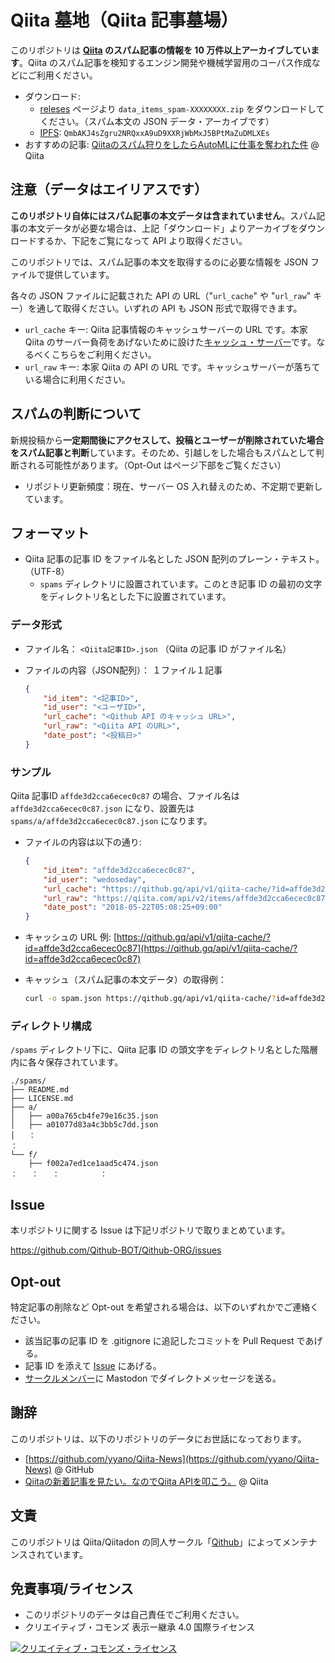 # Qiita 墓地（Qiita 記事墓場）

このリポジトリは **[Qiita](https://qiita.com/) のスパム記事の情報を 10 万件以上アーカイブしています**。Qiita のスパム記事を検知するエンジン開発や機械学習用のコーパス作成などにご利用ください。

- ダウンロード:
    - [releses](https://github.com/Qithub-BOT/Qiita-SPAMS/releases/latest) ページより `data_items_spam-XXXXXXXX.zip` をダウンロードしてください。（スパム本文の JSON データ・アーカイブです）
    - [IPFS](https://qiita.com/KEINOS/items/c92268386d265042ea16#%E3%83%8F%E3%83%83%E3%82%B7%E3%83%A5%E9%96%A2%E6%95%B0%E3%81%A8%E6%AC%A1%E4%B8%96%E4%BB%A3%E3%83%95%E3%82%A1%E3%82%A4%E3%83%AB%E3%82%B7%E3%82%B9%E3%83%86%E3%83%A0-ipfs-%E3%81%AE%E9%96%A2%E4%BF%82): `QmbAKJ4sZgru2NRQxxA9uD9XXRjWbMxJ5BPtMaZuDMLXEs`
- おすすめの記事: [Qiitaのスパム狩りをしたらAutoMLに仕事を奪われた件](https://qiita.com/dcm_chida/items/0b687fe42b932e090a36) @ Qiita

## 注意（データはエイリアスです）

**このリポジトリ自体にはスパム記事の本文データは含まれていません**。スパム記事の本文データが必要な場合は、上記「ダウンロード」よりアーカイブをダウンロードするか、下記をご覧になって API より取得ください。

このリポジトリでは、スパム記事の本文を取得するのに必要な情報を JSON ファイルで提供しています。

各々の JSON ファイルに記載された API の URL（"`url_cache`" や "`url_raw`" キー）を通して取得ください。いずれの API も JSON 形式で取得できます。

- `url_cache` キー: Qiita 記事情報のキャッシュサーバーの URL です。本家 Qiita のサーバー負荷をあげないために設けた[キャッシュ・サーバー](https://github.com/Qithub-BOT/Qithub-ORG/tree/master/api/v1/qiita-cache)です。なるべくこちらをご利用ください。
- `url_raw` キー: 本家 Qiita の API の URL です。キャッシュサーバーが落ちている場合に利用ください。

## スパムの判断について

新規投稿から**一定期間後にアクセスして、投稿とユーザーが削除されていた場合をスパム記事と判断**しています。そのため、引越しをした場合もスパムとして判断される可能性があります。（Opt-Out はページ下部をご覧ください）

- リポジトリ更新頻度：現在、サーバー OS 入れ替えのため、不定期で更新しています。

## フォーマット

- Qiita 記事の記事 ID をファイル名とした JSON 配列のプレーン・テキスト。（UTF-8）
  - `spams` ディレクトリに設置されています。このとき記事 ID の最初の文字をディレクトリ名とした下に設置されています。

### データ形式

- ファイル名：
    `<Qiita記事ID>.json` （Qiita の記事 ID がファイル名）

- ファイルの内容（JSON配列）：
    １ファイル１記事
    ```json
    {
        "id_item": "<記事ID>",
        "id_user": "<ユーザID>",
        "url_cache": "<Qithub API のキャッシュ URL>",
        "url_raw": "<Qiita API のURL>",
        "date_post": "<投稿日>"
    }
    ```

### サンプル

Qiita 記事ID `affde3d2cca6ecec0c87` の場合、ファイル名は `affde3d2cca6ecec0c87.json` になり、設置先は `spams/a/affde3d2cca6ecec0c87.json` になります。


- ファイルの内容は以下の通り:

    ```json
    {
        "id_item": "affde3d2cca6ecec0c87",
        "id_user": "wedoseday",
        "url_cache": "https://qithub.gq/api/v1/qiita-cache/?id=affde3d2cca6ecec0c87",
        "url_raw": "https://qiita.com/api/v2/items/affde3d2cca6ecec0c87",
        "date_post": "2018-05-22T05:08:25+09:00"
    }
    ```

- キャッシュの URL 例: [https://qithub.gq/api/v1/qiita-cache/?id=affde3d2cca6ecec0c87](https://qithub.gq/api/v1/qiita-cache/?id=affde3d2cca6ecec0c87)
- キャッシュ（スパム記事の本文データ）の取得例：

    ```bash
    curl -o spam.json https://qithub.gq/api/v1/qiita-cache/?id=affde3d2cca6ecec0c87
    ```

### ディレクトリ構成

`/spams` ディレクトリ下に、Qiita 記事 ID の頭文字をディレクトリ名とした階層内に各々保存されています。

```text
./spams/
├── README.md
├── LICENSE.md
├── a/
│   ├── a00a765cb4fe79e16c35.json
│   ├── a01077d83a4c3bb5c7dd.json
│   ：
：
└── f/
    ├── f002a7ed1ce1aad5c474.json
：   ：   ：         ：
```

## Issue

本リポジトリに関する Issue は下記リポジトリで取りまとめています。

https://github.com/Qithub-BOT/Qithub-ORG/issues

## Opt-out

特定記事の削除など Opt-out を希望される場合は、以下のいずれかでご連絡ください。

- 該当記事の記事 ID を .gitignore に追記したコミットを Pull Request であげる。
- 記事 ID を添えて [Issue](https://github.com/Qithub-BOT/Qithub-ORG/issues) にあげる。
- [サークルメンバー](https://github.com/Qithub-BOT/Qithub-ORG/blob/master/MEMBERS.md)に Mastodon でダイレクトメッセージを送る。

## 謝辞

このリポジトリは、以下のリポジトリのデータにお世話になっております。

- [https://github.com/yyano/Qiita-News](https://github.com/yyano/Qiita-News) @ GitHub
- [Qiitaの新着記事を見たい。なのでQiita APIを叩こう。](https://qiita.com/yyano/items/f8172f80cb93307af317) @ Qiita

## 文責

このリポジトリは Qiita/Qiitadon の同人サークル「[Qithub](https://github.com/Qithub-BOT/Qithub-ORG)」によってメンテナンスされています。

## 免責事項/ライセンス

- このリポジトリのデータは自己責任でご利用ください。
- クリエイティブ・コモンズ 表示ー継承 4.0 国際ライセンス

<a rel="license" href="http://creativecommons.org/licenses/by-sa/4.0/"><img alt="クリエイティブ・コモンズ・ライセンス" style="border-width:0" src="https://i.creativecommons.org/l/by-sa/4.0/88x31.png" /></a>
